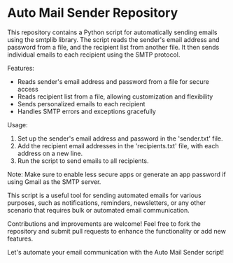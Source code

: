 # Auto Mail Sender Repository

This repository contains a Python script for automatically sending emails using the smtplib library. The script reads the sender's email address and password from a file, and the recipient list from another file. It then sends individual emails to each recipient using the SMTP protocol.

Features:
- Reads sender's email address and password from a file for secure access
- Reads recipient list from a file, allowing customization and flexibility
- Sends personalized emails to each recipient
- Handles SMTP errors and exceptions gracefully

Usage:
1. Set up the sender's email address and password in the 'sender.txt' file.
2. Add the recipient email addresses in the 'recipients.txt' file, with each address on a new line.
3. Run the script to send emails to all recipients.

Note: Make sure to enable less secure apps or generate an app password if using Gmail as the SMTP server.

This script is a useful tool for sending automated emails for various purposes, such as notifications, reminders, newsletters, or any other scenario that requires bulk or automated email communication.

Contributions and improvements are welcome! Feel free to fork the repository and submit pull requests to enhance the functionality or add new features.

Let's automate your email communication with the Auto Mail Sender script!

